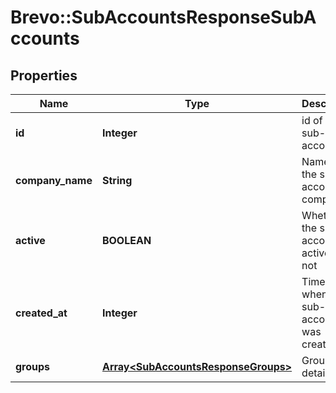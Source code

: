 # Brevo::SubAccountsResponseSubAccounts

## Properties
Name | Type | Description | Notes
------------ | ------------- | ------------- | -------------
**id** | **Integer** | id of the sub-account | 
**company_name** | **String** | Name of the sub-account company | 
**active** | **BOOLEAN** | Whether the sub-account is active or not | 
**created_at** | **Integer** | Timestamp when the sub-account was created | 
**groups** | [**Array&lt;SubAccountsResponseGroups&gt;**](SubAccountsResponseGroups.md) | Group details | 


